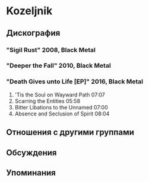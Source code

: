 # Kozeljnik



## Дискография

### "Sigil Rust" 2008, Black Metal



### "Deeper the Fall" 2010, Black Metal



### "Death Gives unto Life [EP]" 2016, Black Metal

1. 'Tis the Soul on Wayward Path	07:07
2. Scarring the Entities	05:58
3. Bitter Libations to the Unnamed	07:00
4. Absence and Seclusion of Spirit	08:04


## Отношения с другими группами


## Обсуждения


## Упоминания

